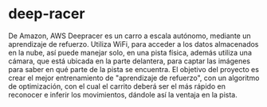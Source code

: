 # deep-racer

De Amazon, AWS Deepracer es un carro a escala autónomo, mediante un aprendizaje de refuerzo.
Utiliza WiFi, para acceder a los datos almacenados en la nube, así puede manejar solo, en una pista física, además utiliza
una cámara, que está ubicada en la parte delantera, para captar las imágenes para saber en qué parte de la pista se encuentra.
El objetivo del proyecto es crear el mejor entrenamiento de "aprendizaje de refuerzo", con un algoritmo de optimización, con 
el cual el carrito deberá ser el más rápido en reconocer e inferir los movimientos, dándole así la ventaja en la pista.

